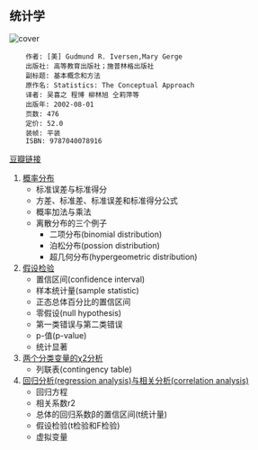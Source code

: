 ## 统计学
![cover](https://img3.doubanio.com/lpic/s26011980.jpg)

        作者: [美] Gudmund R. Iversen,Mary Gerge 
        出版社: 高等教育出版社；施普林格出版社
        副标题: 基本概念和方法
        原作名: Statistics: The Conceptual Approach
        译者: 吴喜之 程博 柳林旭 仝莉萍等 
        出版年: 2002-08-01
        页数: 476
        定价: 52.0
        装帧: 平装
        ISBN: 9787040078916

[豆瓣链接](https://book.douban.com/subject/1230154/)

1. [概率分布][60]
    - 标准误差与标准得分
    - 方差、标准差、标准误差和标准得分公式
    - 概率加法与乘法
    - 离散分布的三个例子
        - 二项分布(binomial distribution)
        - 泊松分布(possion distribution)
        - 超几何分布(hypergeometric distribution)
1. [假设检验][61]
    - 置信区间(confidence interval)
    - 样本统计量(sample statistic)
    - 正态总体百分比的置信区间
    - 零假设(null hypothesis)
    - 第一类错误与第二类错误
    - p-值(p-value)
    - 统计显著
1. [两个分类变量的χ2分析][62]
    - 列联表(contingency table)
1. [回归分析(regression analysis)与相关分析(correlation analysis)][63]
    - 回归方程
    - 相关系数r2
    - 总体的回归系数β的置信区间(t统计量)
    - 假设检验(t检验和F检验)
    - 虚拟变量

[60]: probability.ipynb
[61]: hypothesis-testing.ipynb
[62]: chi-square-test.ipynb
[63]: regression-analysis-and-correlation-analysis.ipynb
